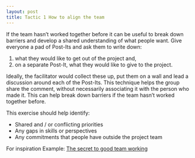 ```yaml
---
layout: post
title: Tactic 1 How to align the team
---
```



If the team hasn’t worked together before it can be useful to break down barriers and develop a shared understanding of what people want. Give everyone a pad of Post-Its and ask them to write down:

<ol>
<li>what they would like to get out of the project and,</li>
<li>on a separate Post-It, what they would like to give to the project.</li>
</ol>

Ideally, the facilitator would collect these up, put them on a wall and lead a discussion around each of the Post-Its. This technique helps the group share the comment, without necessarily associating it with the person who made it. This can help break down barriers if the team hasn’t worked together before. 

This exercise should help identify:

<ul>
<li> Shared and / or conflicting priorities</li>
<li> Any gaps in skills or perspectives</li>
<li> Any commitments that people have outside the project team</li>
</ul>

For inspiration
Example: 
<a href='https://qz.com/625870/after-years-of-intensive-analysis-google-discovers-the-key-to-good-teamwork-is-being-nice/'>The secret to good team working<a>

